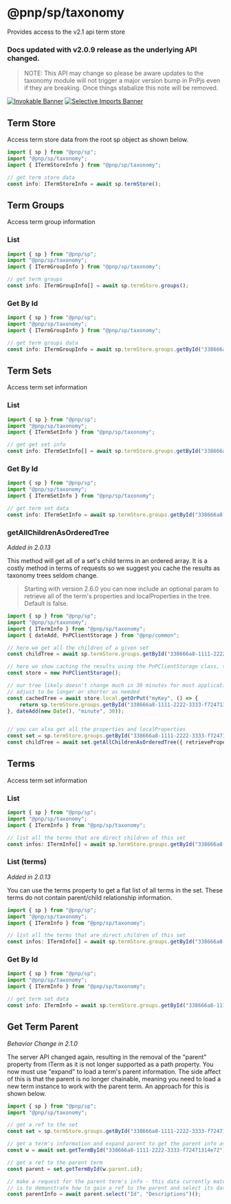 # @pnp/sp/taxonomy

Provides access to the v2.1 api term store

### Docs updated with v2.0.9 release as the underlying API changed.

> NOTE: This API may change so please be aware updates to the taxonomy module will not trigger a major version bump in PnPjs even if they are breaking. Once things stabalize this note will be removed.

[![Invokable Banner](https://img.shields.io/badge/Invokable-informational.svg)](../concepts/invokable.md) [![Selective Imports Banner](https://img.shields.io/badge/Selective%20Imports-informational.svg)](../concepts/selective-imports.md)

## Term Store

Access term store data from the root sp object as shown below.

```TypeScript
import { sp } from "@pnp/sp";
import "@pnp/sp/taxonomy";
import { ITermStoreInfo } from "@pnp/sp/taxonomy";

// get term store data
const info: ITermStoreInfo = await sp.termStore();
```

## Term Groups

Access term group information

### List

```TypeScript
import { sp } from "@pnp/sp";
import "@pnp/sp/taxonomy";
import { ITermGroupInfo } from "@pnp/sp/taxonomy";

// get term groups
const info: ITermGroupInfo[] = await sp.termStore.groups();
```

### Get By Id

```TypeScript
import { sp } from "@pnp/sp";
import "@pnp/sp/taxonomy";
import { ITermGroupInfo } from "@pnp/sp/taxonomy";

// get term groups data
const info: ITermGroupInfo = await sp.termStore.groups.getById("338666a8-1111-2222-3333-f72471314e72")();
```

## Term Sets

Access term set information

### List

```TypeScript
import { sp } from "@pnp/sp";
import "@pnp/sp/taxonomy";
import { ITermSetInfo } from "@pnp/sp/taxonomy";

// get get set info
const info: ITermSetInfo[] = await sp.termStore.groups.getById("338666a8-1111-2222-3333-f72471314e72").sets();
```

### Get By Id

```TypeScript
import { sp } from "@pnp/sp";
import "@pnp/sp/taxonomy";
import { ITermSetInfo } from "@pnp/sp/taxonomy";

// get term set data
const info: ITermSetInfo = await sp.termStore.groups.getById("338666a8-1111-2222-3333-f72471314e72").sets.getById("338666a8-1111-2222-3333-f72471314e72")();
```

### getAllChildrenAsOrderedTree

_Added in 2.0.13_

This method will get all of a set's child terms in an ordered array. It is a costly method in terms of requests so we suggest you cache the results as taxonomy trees seldom change.

> Starting with version 2.6.0 you can now include an optional param to retrieve all of the term's properties and localProperties in the tree. Default is false.

```TypeScript
import { sp } from "@pnp/sp";
import "@pnp/sp/taxonomy";
import { ITermInfo } from "@pnp/sp/taxonomy";
import { dateAdd, PnPClientStorage } from "@pnp/common";

// here we get all the children of a given set
const childTree = await sp.termStore.groups.getById("338666a8-1111-2222-3333-f72471314e72").sets.getById("338666a8-1111-2222-3333-f72471314e72").getAllChildrenAsOrderedTree();

// here we show caching the results using the PnPClientStorage class, there are many caching libraries and options available
const store = new PnPClientStorage();

// our tree likely doesn't change much in 30 minutes for most applications
// adjust to be longer or shorter as needed
const cachedTree = await store.local.getOrPut("myKey", () => {
    return sp.termStore.groups.getById("338666a8-1111-2222-3333-f72471314e72").sets.getById("338666a8-1111-2222-3333-f72471314e72").getAllChildrenAsOrderedTree();
}, dateAdd(new Date(), "minute", 30));


// you can also get all the properties and localProperties
const set = sp.termStore.groups.getById("338666a8-1111-2222-3333-f72471314e72").sets.getById("338666a8-1111-2222-3333-f72471314e72");
const childTree = await set.getAllChildrenAsOrderedTree({ retrieveProperties: true });
```

## Terms

Access term set information

### List

```TypeScript
import { sp } from "@pnp/sp";
import "@pnp/sp/taxonomy";
import { ITermInfo } from "@pnp/sp/taxonomy";

// list all the terms that are direct children of this set
const infos: ITermInfo[] = await sp.termStore.groups.getById("338666a8-1111-2222-3333-f72471314e72").sets.getById("338666a8-1111-2222-3333-f72471314e72").children();
```

### List (terms)

_Added in 2.0.13_

You can use the terms property to get a flat list of all terms in the set. These terms do not contain parent/child relationship information.

```TypeScript
import { sp } from "@pnp/sp";
import "@pnp/sp/taxonomy";
import { ITermInfo } from "@pnp/sp/taxonomy";

// list all the terms that are direct children of this set
const infos: ITermInfo[] = await sp.termStore.groups.getById("338666a8-1111-2222-3333-f72471314e72").sets.getById("338666a8-1111-2222-3333-f72471314e72").terms();
```

### Get By Id

```TypeScript
import { sp } from "@pnp/sp";
import "@pnp/sp/taxonomy";
import { ITermInfo } from "@pnp/sp/taxonomy";

// get term set data
const info: ITermInfo = await sp.termStore.groups.getById("338666a8-1111-2222-3333-f72471314e72").sets.getById("338666a8-1111-2222-3333-f72471314e72").getTermById("338666a8-1111-2222-3333-f72471314e72")();
```

## Get Term Parent

_Behavior Change in 2.1.0_

The server API changed again, resulting in the removal of the "parent" property from ITerm as it is not longer supported as a path property. You now must use "expand" to load a term's parent information. The side affect of this is that the parent is no longer chainable, meaning you need to load a new term instance to work with the parent term. An approach for this is shown below.

```TypeScript
import { sp } from "@pnp/sp";
import "@pnp/sp/taxonomy";

// get a ref to the set
const set = sp.termStore.groups.getById("338666a8-1111-2222-3333-f72471314e72").sets.getById("338666a8-1111-2222-3333-f72471314e72");

// get a term's information and expand parent to get the parent info as well
const w = await set.getTermById("338666a8-1111-2222-3333-f72471314e72").expand("parent")();

// get a ref to the parent term
const parent = set.getTermById(w.parent.id);

// make a request for the parent term's info - this data currently match the results in the expand call above, but this
// is to demonstrate how to gain a ref to the parent and select its data
const parentInfo = await parent.select("Id", "Descriptions")();
```

